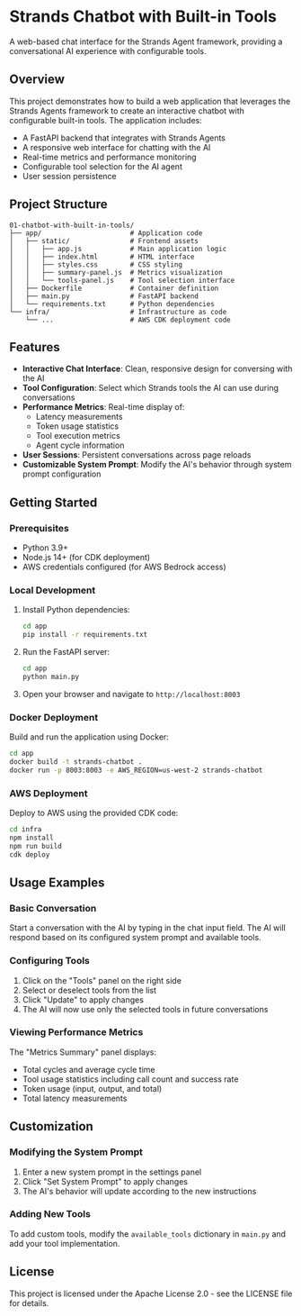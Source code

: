 # Strands Chatbot with Built-in Tools

A web-based chat interface for the Strands Agent framework, providing a conversational AI experience with configurable tools.

## Overview

This project demonstrates how to build a web application that leverages the Strands Agents framework to create an interactive chatbot with configurable built-in tools. The application includes:

- A FastAPI backend that integrates with Strands Agents
- A responsive web interface for chatting with the AI
- Real-time metrics and performance monitoring
- Configurable tool selection for the AI agent
- User session persistence

## Project Structure

```
01-chatbot-with-built-in-tools/
├── app/                      # Application code
│   ├── static/               # Frontend assets
│   │   ├── app.js            # Main application logic
│   │   ├── index.html        # HTML interface
│   │   ├── styles.css        # CSS styling
│   │   ├── summary-panel.js  # Metrics visualization
│   │   └── tools-panel.js    # Tool selection interface
│   ├── Dockerfile            # Container definition
│   ├── main.py               # FastAPI backend
│   └── requirements.txt      # Python dependencies
└── infra/                    # Infrastructure as code
    └── ...                   # AWS CDK deployment code
```

## Features

- **Interactive Chat Interface**: Clean, responsive design for conversing with the AI
- **Tool Configuration**: Select which Strands tools the AI can use during conversations
- **Performance Metrics**: Real-time display of:
  - Latency measurements
  - Token usage statistics
  - Tool execution metrics
  - Agent cycle information
- **User Sessions**: Persistent conversations across page reloads
- **Customizable System Prompt**: Modify the AI's behavior through system prompt configuration

## Getting Started

### Prerequisites

- Python 3.9+
- Node.js 14+ (for CDK deployment)
- AWS credentials configured (for AWS Bedrock access)

### Local Development

1. Install Python dependencies:
   ```bash
   cd app
   pip install -r requirements.txt
   ```

2. Run the FastAPI server:
   ```bash
   cd app
   python main.py
   ```

3. Open your browser and navigate to `http://localhost:8003`

### Docker Deployment

Build and run the application using Docker:

```bash
cd app
docker build -t strands-chatbot .
docker run -p 8003:8003 -e AWS_REGION=us-west-2 strands-chatbot
```

### AWS Deployment

Deploy to AWS using the provided CDK code:

```bash
cd infra
npm install
npm run build
cdk deploy
```

## Usage Examples

### Basic Conversation
Start a conversation with the AI by typing in the chat input field. The AI will respond based on its configured system prompt and available tools.

### Configuring Tools
1. Click on the "Tools" panel on the right side
2. Select or deselect tools from the list
3. Click "Update" to apply changes
4. The AI will now use only the selected tools in future conversations

### Viewing Performance Metrics
The "Metrics Summary" panel displays:
- Total cycles and average cycle time
- Tool usage statistics including call count and success rate
- Token usage (input, output, and total)
- Total latency measurements

## Customization

### Modifying the System Prompt
1. Enter a new system prompt in the settings panel
2. Click "Set System Prompt" to apply changes
3. The AI's behavior will update according to the new instructions

### Adding New Tools
To add custom tools, modify the `available_tools` dictionary in `main.py` and add your tool implementation.

## License

This project is licensed under the Apache License 2.0 - see the LICENSE file for details.